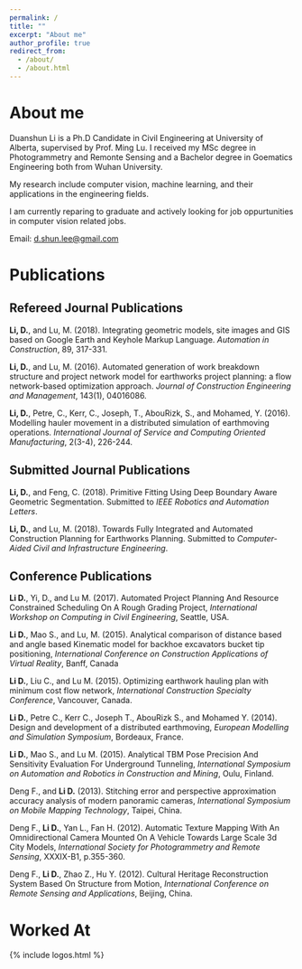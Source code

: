 ```yaml
---
permalink: /
title: ""
excerpt: "About me"
author_profile: true
redirect_from: 
  - /about/
  - /about.html
---
```


About me
======
Duanshun Li is a Ph.D Candidate in Civil Engineering at University of Alberta, supervised by Prof. Ming Lu. 
I received my MSc degree in Photogrammetry and Remonte Sensing and a Bachelor degree in Goematics Engineering both from Wuhan University.

My research include computer vision, machine learning, and their applications in the engineering fields.

I am currently reparing to graduate and actively looking for job oppurtunities in computer vision related jobs.    

Email: d.shun.lee@gmail.com


Publications
======
## Refereed Journal Publications
**Li, D.**, and Lu, M. (2018). Integrating geometric models, site images and GIS based on Google Earth and Keyhole Markup Language. _Automation in Construction_, 89, 317-331.

**Li, D.**, and Lu, M. (2016). Automated generation of work breakdown structure and project network model for earthworks project planning: a flow network-based optimization approach. _Journal of Construction Engineering and Management_, 143(1), 04016086.

**Li, D.**, Petre, C., Kerr, C., Joseph, T., AbouRizk, S., and Mohamed, Y. (2016). Modelling hauler movement in a distributed simulation of earthmoving operations. _International Journal of Service and Computing Oriented Manufacturing_, 2(3-4), 226-244.

## Submitted Journal Publications

**Li, D.**, and Feng, C. (2018). Primitive Fitting Using Deep Boundary Aware Geometric Segmentation. Submitted to _IEEE Robotics and Automation Letters_.

**Li, D.**, and Lu, M. (2018). Towards Fully Integrated and Automated Construction Planning for Earthworks Planning. Submitted to _Computer-Aided Civil and Infrastructure Engineering_.

## Conference Publications
**Li D.**, Yi, D., and Lu M. (2017). Automated Project Planning And Resource Constrained Scheduling On A Rough Grading Project, _International Workshop on Computing in Civil Engineering_, Seattle, USA.

**Li D.**, Mao S., and Lu, M. (2015). Analytical comparison of distance based and angle based Kinematic model for backhoe excavators bucket tip positioning, _International Conference on Construction Applications of Virtual Reality_, Banff, Canada

**Li D.**, Liu C., and Lu M. (2015). Optimizing earthwork hauling plan with minimum cost flow network, _International Construction Specialty Conference_, Vancouver, Canada.

**Li D.**, Petre C., Kerr C., Joseph T., AbouRizk S., and Mohamed Y. (2014). Design and development of a distributed earthmoving, _European Modelling and Simulation Symposium_, Bordeaux, France.

**Li D.**, Mao S., and Lu M. (2015). Analytical TBM Pose Precision And Sensitivity Evaluation For Underground Tunneling, _International Symposium on Automation and Robotics in Construction and Mining_, Oulu, Finland. 

Deng F., and **Li D.** (2013). Stitching error and perspective approximation accuracy analysis of modern panoramic cameras, _International Symposium on Mobile Mapping Technology_, Taipei, China.

Deng F., **Li D.**, Yan L., Fan H. (2012). Automatic Texture Mapping With An Omnidirectional Camera Mounted On A Vehicle Towards Large Scale 3d City Models, _International Society for Photogrammetry and Remote Sensing_, XXXIX-B1, p.355-360.

Deng F., **Li D.**, Zhao Z., Hu Y. (2012). Cultural Heritage Reconstruction System Based On Structure from Motion, _International Conference on Remote Sensing and Applications_, Beijing, China.

Worked At
======

{% include logos.html %}